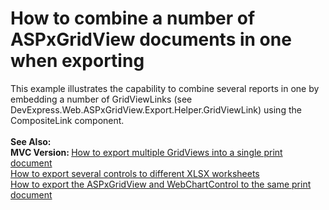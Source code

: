 # How to combine a number of ASPxGridView documents in one when exporting


<p>This example illustrates the capability to combine several reports in one by embedding a number of GridViewLinks (see DevExpress.Web.ASPxGridView.Export.Helper.GridViewLink) using the CompositeLink component.<br /><br /><strong>See Also:<br />MVC Version: </strong><a href="https://www.devexpress.com/Support/Center/p/E3891">How to export multiple GridViews into a single print document</a><strong><br /></strong><a href="https://www.devexpress.com/Support/Center/p/E3626">How to export several controls to different XLSX worksheets</a><br /><a href="https://www.devexpress.com/Support/Center/p/E2226">How to export the ASPxGridView and WebChartControl to the same print document</a></p>

<br/>


